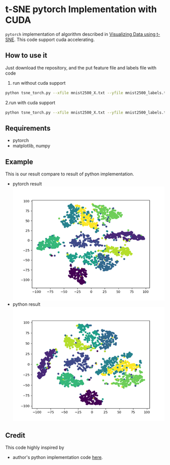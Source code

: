 # t-SNE pytorch Implementation with CUDA
`pytorch` implementation of algorithm described in [Visualizing Data using t-SNE](https://lvdmaaten.github.io/publications/papers/JMLR_2014.pdf). This code support cuda accelerating.

## How to use it
Just download the repository, and the put feature file and labels file with code
1. run without cuda support
```bash
python tsne_torch.py --xfile mnist2500_X.txt --yfile mnist2500_labels.txt --cuda 0
```
2.run with cuda support 
```bash
python tsne_torch.py --xfile mnist2500_X.txt --yfile mnist2500_labels.txt --cuda 1
```

## Requirements
* pytorch
* matplotlib, numpy


## Example
This is our result compare to result of python implementation.
* pytorch result
![pytorch result](images/pytorch.png)
* python result
![python result](images/python.png)



## Credit
This code highly inspired by 
* author's python implementation code [here](https://lvdmaaten.github.io/tsne/).
